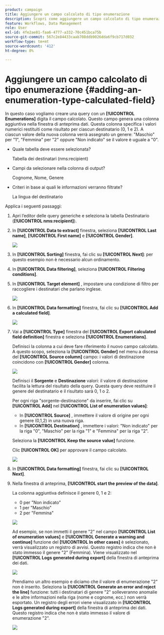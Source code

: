 ```yaml
---
product: campaign
title: Aggiungere un campo calcolato di tipo enumerazione
description: Scopri come aggiungere un campo calcolato di tipo enumerazione
feature: Workflows, Data Management
role: User
exl-id: 4fe2ae81-faa6-4777-a332-70c451bca75b
source-git-commit: 567c2e84433caab708ddb9026dda6f9cb717d032
workflow-type: tm+mt
source-wordcount: '412'
ht-degree: 0%

---
```


# Aggiungere un campo calcolato di tipo enumerazione {#adding-an-enumeration-type-calculated-field}

In questo caso vogliamo creare una query con un **[!UICONTROL Enumerations]** digita il campo calcolato. Questo campo genera una colonna aggiuntiva nella finestra di anteprima dati. Questa colonna specifica i valori numerici restituiti come risultato per ciascun destinatario (0, 1 e 2). A ciascun valore della nuova colonna verrà assegnato un genere: &quot;Maschio&quot; per &quot;1&quot;, &quot;Femmina&quot; per &quot;2&quot; oppure &quot;Non indicato&quot; se il valore è uguale a &quot;0&quot;.

* Quale tabella deve essere selezionata?

  Tabella dei destinatari (nms:recipient)

* Campi da selezionare nella colonna di output?

  Cognome, Nome, Genere

* Criteri in base ai quali le informazioni verranno filtrate?

  La lingua del destinatario

Applica i seguenti passaggi:

1. Apri l’editor delle query generiche e seleziona la tabella Destinatario (**[!UICONTROL nms:recipient]**).
1. In **[!UICONTROL Data to extract]** finestra, seleziona **[!UICONTROL Last name]**, **[!UICONTROL First name]** e **[!UICONTROL Gender]**.

   ![](assets/query_editor_nveau_73.png)

1. In **[!UICONTROL Sorting]** finestra, fai clic su **[!UICONTROL Next]**: per questo esempio non è necessario alcun ordinamento.
1. In **[!UICONTROL Data filtering]**, seleziona **[!UICONTROL Filtering conditions]**.
1. In **[!UICONTROL Target element]** , impostare una condizione di filtro per raccogliere i destinatari che parlano inglese.

   ![](assets/query_editor_nveau_74.png)

1. In **[!UICONTROL Data formatting]** finestra, fai clic su **[!UICONTROL Add a calculated field]**.

   ![](assets/query_editor_nveau_75.png)

1. Vai a **[!UICONTROL Type]** finestra del **[!UICONTROL Export calculated field definition]** finestra e seleziona **[!UICONTROL Enumerations]**.

   Definisci la colonna a cui deve fare riferimento il nuovo campo calcolato. A questo scopo, seleziona la **[!UICONTROL Gender]** nel menu a discesa del **[!UICONTROL Source column]** campo: i valori di destinazione coincidono con **[!UICONTROL Gender]** colonna.

   ![](assets/query_editor_nveau_76.png)

   Definisci il **Sorgente** e **Destinazione** valori: il valore di destinazione facilita la lettura del risultato della query. Questa query deve restituire il genere del destinatario e il risultato sarà 0, 1 o 2.

   Per ogni riga &quot;sorgente-destinazione&quot; da inserire, fai clic su **[!UICONTROL Add]** nel **[!UICONTROL List of enumeration values]**:

   * In **[!UICONTROL Source]** , immettere il valore di origine per ogni genere (0,1,2) in una nuova riga.
   * In **[!UICONTROL Destination]** , immettere i valori: &quot;Non indicato&quot; per la riga &quot;0&quot;, &quot;Maschio&quot; per la riga &quot;1&quot; e &quot;Femmina&quot; per la riga &quot;2&quot;.

   Seleziona la **[!UICONTROL Keep the source value]** funzione.

   Clic **[!UICONTROL OK]** per approvare il campo calcolato.

   ![](assets/query_editor_nveau_77.png)

1. In **[!UICONTROL Data formatting]** finestra, fai clic su **[!UICONTROL Next]**.
1. Nella finestra di anteprima, **[!UICONTROL start the preview of the data]**.

   La colonna aggiuntiva definisce il genere 0, 1 e 2:

   * 0 per &quot;Non indicato&quot;
   * 1 per &quot;Maschio&quot;
   * 2 per &quot;Femmina&quot;

   ![](assets/query_editor_nveau_78.png)

   Ad esempio, se non immetti il genere &quot;2&quot; nel campo **[!UICONTROL List of enumeration values]** e **[!UICONTROL Generate a warning and continue]** funzione del **[!UICONTROL In other cases]** è selezionato, verrà visualizzato un registro di avvisi. Questo registro indica che non è stato immesso il genere &quot;2&quot; (Femmina). Viene visualizzato nel **[!UICONTROL Logs generated during export]** della finestra di anteprima dei dati.

   ![](assets/query_editor_nveau_79.png)

   Prendiamo un altro esempio e diciamo che il valore di enumerazione &quot;2&quot; non è inserito. Seleziona la **[!UICONTROL Generate an error and reject the line]** funzione: tutti i destinatari di genere &quot;2&quot; solleveranno anomalie e le altre informazioni nella riga (nome e cognome, ecc.) non verrà esportato. Un registro degli errori viene visualizzato in **[!UICONTROL Logs generated during export]** della finestra di anteprima dei dati. Questo registro indica che non è stato immesso il valore di enumerazione &quot;2&quot;.

   ![](assets/query_editor_nveau_80.png)

